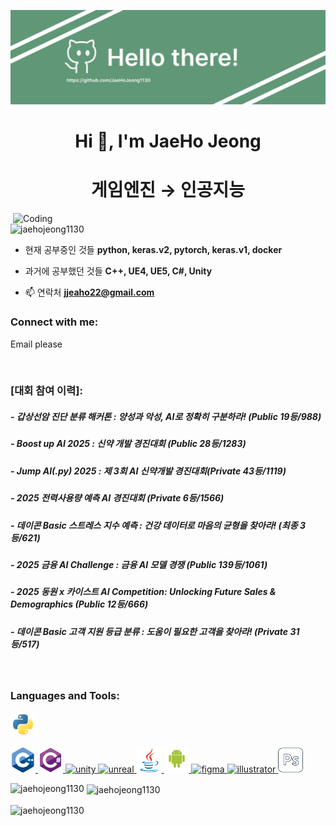 ![JaeHoJeong Banner Image](./banner.png)
<h1 align="center">Hi 👋, I'm JaeHo Jeong</h1>
<h1 align="center">게임엔진 → 인공지능</h3>
<img align="right" alt="Coding" width="500" src="https://i.pinimg.com/originals/9c/02/51/9c0251bcbf1114821afc3551ddb64b00.gif">

<p align="left"> <img src="https://komarev.com/ghpvc/?username=jaehojeong1130&label=Profile%20views&color=0e75b6&style=flat" alt="jaehojeong1130" /> </p>

- 현재 공부중인 것들 **python, keras.v2, pytorch, keras.v1, docker**
- 과거에 공부했던 것들 **C++, UE4, UE5, C#, Unity**

- 📫 연락처 **jjeaho22@gmail.com**

<h3 align="left">Connect with me:</h3>
Email please
<p align="left">
</p>
<br>
<h3 align="left">[대회 참여 이력]:</h3>
<h5>- 갑상선암 진단 분류 해커톤 : 양성과 악성, AI로 정확히 구분하라! (Public 19등/988)</h5>
<h5>- Boost up AI 2025 : 신약 개발 경진대회 (Public 28등/1283)</h5>
<h5>- Jump AI(.py) 2025 : 제 3회 AI 신약개발 경진대회(Private 43등/1119)</h5>
<h5>- 2025 전력사용량 예측 AI 경진대회 (Private 6등/1566)</h5>
<h5>- 데이콘 Basic 스트레스 지수 예측 : 건강 데이터로 마음의 균형을 찾아라! (최종 3등/621)</h5>
<h5>- 2025 금융 AI Challenge : 금융 AI 모델 경쟁 (Public 139등/1061)</h5>
<h5>- 2025 동원 x 카이스트 AI Competition: Unlocking Future Sales & Demographics (Public 12등/666)</h5>
<h5>- 데이콘 Basic 고객 지원 등급 분류 : 도움이 필요한 고객을 찾아라! (Private 31등/517)</h5>
<br>
<h3 align="left">Languages and Tools:</h3>
  <a href="https://www.python.org" target="_blank" rel="noreferrer"> <img src="https://raw.githubusercontent.com/devicons/devicon/master/icons/python/python-original.svg" alt="python" width="40" height="40"/> </a>
<p align="left"> <a href="https://www.w3schools.com/cpp/" target="_blank" rel="noreferrer"> <img src="https://raw.githubusercontent.com/devicons/devicon/master/icons/cplusplus/cplusplus-original.svg" alt="cplusplus" width="40" height="40"/> </a>
  <a href="https://www.w3schools.com/cs/" target="_blank" rel="noreferrer"> <img src="https://raw.githubusercontent.com/devicons/devicon/master/icons/csharp/csharp-original.svg" alt="csharp" width="40" height="40"/> </a>
  <a href="https://unity.com/" target="_blank" rel="noreferrer"> <img src="https://www.vectorlogo.zone/logos/unity3d/unity3d-icon.svg" alt="unity" width="40" height="40"/> </a>
  <a href="https://unrealengine.com/" target="_blank" rel="noreferrer"> <img src="https://raw.githubusercontent.com/kenangundogan/fontisto/036b7eca71aab1bef8e6a0518f7329f13ed62f6b/icons/svg/brand/unreal-engine.svg" alt="unreal" width="40" height="40"/> </a>
  <a href="https://www.java.com" target="_blank" rel="noreferrer"> <img src="https://raw.githubusercontent.com/devicons/devicon/master/icons/java/java-original.svg" alt="java" width="40" height="40"/> </a>
  <a href="https://developer.android.com" target="_blank" rel="noreferrer"> <img src="https://raw.githubusercontent.com/devicons/devicon/master/icons/android/android-original-wordmark.svg" alt="android" width="40" height="40"/> </a>  
  <a href="https://www.figma.com/" target="_blank" rel="noreferrer"> <img src="https://www.vectorlogo.zone/logos/figma/figma-icon.svg" alt="figma" width="40" height="40"/> </a>
  <a href="https://www.adobe.com/in/products/illustrator.html" target="_blank" rel="noreferrer"> <img src="https://www.vectorlogo.zone/logos/adobe_illustrator/adobe_illustrator-icon.svg" alt="illustrator" width="40" height="40"/> </a>
  <a href="https://www.photoshop.com/en" target="_blank" rel="noreferrer"> <img src="https://raw.githubusercontent.com/devicons/devicon/master/icons/photoshop/photoshop-line.svg" alt="photoshop" width="40" height="40"/> </a> </p>

<p><img align="left" src="https://github-readme-stats.vercel.app/api/top-langs?username=jaehojeong1130&show_icons=true&locale=en&layout=compact" alt="jaehojeong1130" /></p>

<p>&nbsp;<img align="center" src="https://github-readme-stats.vercel.app/api?username=jaehojeong1130&show_icons=true&locale=en" alt="jaehojeong1130" /></p>

<p><img align="center" src="https://github-readme-streak-stats.herokuapp.com/?user=jaehojeong1130&" alt="jaehojeong1130" /></p>
